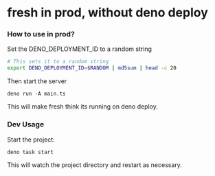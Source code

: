 # fresh in prod, without deno deploy

### How to use in prod?

Set the DENO_DEPLOYMENT_ID to a random string

```sh
# This sets it to a random string
export DENO_DEPLOYMENT_ID=$RANDOM | md5sum | head -c 20
```

Then start the server

```
deno run -A main.ts
```

This will make fresh think its running on deno deploy.

### Dev Usage

Start the project:

```
deno task start
```

This will watch the project directory and restart as necessary.
